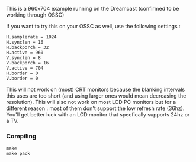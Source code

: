 This is a 960x704 example running on the Dreamcast (confirmed to be working through OSSC)

If you want to try this on your OSSC as well, use the following settings :
```
H.samplerate = 1024
H.synclen = 16
H.backporch = 32 
H.active = 960
V.synclen = 8
V.backporch = 16
V.active = 704
H.border = 0
V.border = 0
```

This will not work on (most) CRT monitors because the blanking intervals this uses are too short (and using larger ones would mean decreasing the resolution).
This will also not work on most LCD PC monitors but for a different reason : most of them don't support the low refresh rate (36hz).
You'll get better luck with an LCD monitor that specfically supports 24hz or a TV.

### Compiling

```
make 
make pack
```